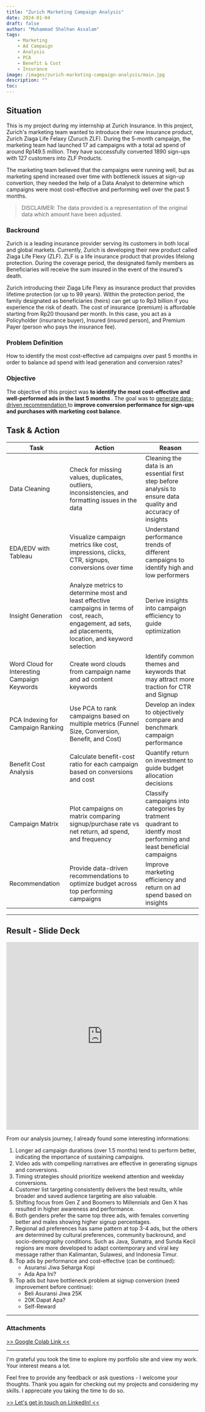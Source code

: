 ```yaml
---
title: "Zurich Marketing Campaign Analysis"
date: 2024-01-04
draft: false
author: "Muhammad Shalhan Assalam"
tags:
    - Marketing
    - Ad Campaign
    - Analysis
    - PCA
    - Benefit & Cost
    - Insurance
image: /images/zurich-marketing-campaign-analysis/main.jpg
description: ""
toc:
---
```


## Situation

This is my project during my internship at Zurich Insurance. In this project, Zurich's marketing team wanted to introduce their new insurance product, Zurich Ziaga Life Felaxy (Zuruch ZLF). During the 5-month campaign, the marketing team had launched 17 ad campaigns with a total ad spend of around Rp149.5 million. They have successfully converted 1890 sign-ups with 127 customers into ZLF Products. 

The marketing team believed that the campaigns were running well, but as marketing spend increased over time with bottleneck issues at sign-up convertion, they needed the help of a Data Analyst to determine which campaigns were most cost-effective and performing well over the past 5 months.

> DISCLAIMER: The data provided is a representation of the original data which amount have been adjusted.

### Backround

Zurich is a leading insurance provider serving its customers in both local and global markets. Currently, Zurich is developing their new product called Ziaga Life Flexy (ZLF). ZLF is a life insurance product that provides lifelong protection. During the coverage period, the designated family members as Beneficiaries will receive the sum insured in the event of the insured's death.

Zurich introducing their Ziaga Life Flexy as insurance product that provides lifetime protection (or up to 99 years). Within the protection period, the family designated as beneficiaries (heirs) can get up to Rp3 billion if you experience the risk of death. The cost of insurance (premium) is affordable starting from Rp20 thousand per month. In this case, you act as a Policyholder (insurance buyer), Insured (insured person), and Premium Payer (person who pays the insurance fee).


### Problem Definition

How to identify the most cost-effective ad campaigns over past 5 months in order to balance ad spend with lead generation and conversion rates?

### Objective

The objective of this project was <b> to identify the most cost-effective and well-performed ads in the last 5 months </b>. The goal was to <u> generate data-driven recommendation </u> to <b> improve conversion performance for sign-ups and purchases with marketing cost balance</b>.

## Task & Action
| Task | Action | Reason |
|-|-|-|
| Data Cleaning | Check for missing values, duplicates, outliers, inconsistencies, and formatting issues in the data | Cleaning the data is an essential first step before analysis to ensure data quality and accuracy of insights |
| EDA/EDV with Tableau | Visualize campaign metrics like cost, impressions, clicks, CTR, signups, conversions over time | Understand performance trends of different campaigns to identify high and low performers |  
| Insight Generation | Analyze metrics to determine most and least effective campaigns in terms of cost, reach, engagement, ad sets, ad placements, location, and keyword selection | Derive insights into campaign efficiency to guide optimization |
| Word Cloud for Interesting Campaign Keywords | Create word clouds from campaign name and ad content keywords | Identify common themes and keywords that may attract more traction for CTR and Signup |
| PCA Indexing for Campaign Ranking | Use PCA to rank campaigns based on multiple metrics (Funnel Size, Conversion, Benefit, and Cost) | Develop an index to objectively compare and benchmark campaign performance |
| Benefit Cost Analysis | Calculate benefit-cost ratio for each campaign based on conversions and cost | Quantify return on investment to guide budget allocation decisions |
| Campaign Matrix | Plot campaigns on matrix comparing signup/purchase rate vs net return, ad spend, and frequency  | Classify campaigns into categories by tratment quadrant to identfy most performing and least beneficial campaigns |
| Recommendation | Provide data-driven recommendations to optimize budget across top performing campaigns | Improve marketing efficiency and return on ad spend based on insights |
---

## Result - Slide Deck
<iframe src="https://docs.google.com/presentation/d/e/2PACX-1vRjIcFn_Afm0KCDHlh-HmdZfgV3PkDLD6HU6rXD4J72SL-B8PgfKqSRMkddNO0QR5KAqkVQ0xMxk7D9/embed?start=false&loop=false&delayms=3000" frameborder="0" width="100%" height="491" allowfullscreen="true" mozallowfullscreen="true" webkitallowfullscreen="true"></iframe>

From our analysis journey, I already found some interesting informations:
1. Longer ad campaign durations (over 1.5 months) tend to perform better, indicating the importance of sustaining campaigns.
2. Video ads with compelling narratives are effective in generating signups and conversions.
3. Timing strategies should prioritize weekend attention and weekday conversions.
4. Customer list targeting consistently delivers the best results, while broader and saved audience targeting are also valuable.
5. Shifting focus from Gen Z and Boomers to Millennials and Gen X has resulted in higher awareness and performance.
6. Both genders prefer the same top three ads, with females converting better and males showing higher signup percentages.
7. Regional ad preferences has same pattern at top 3-4 ads, but the others are determined by cultural preferences, community backround, and socio-demography conditions. Such as  Java, Sumatra, and Sunda Kecil regions are more developed to adapt contemporary and viral key message rather than Kalimantan, Sulawesi, and Indonesia Timur.
8. Top ads by performance and cost-effective (can be continued):
    - Asuransi Jiwa Seharga Kopi
    - Ada Apa Ini?
9. Top ads but have bottleneck problem at signup conversion (need improvement before continue):
    - Beli Asuransi Jiwa 25K
    - 20K Dapat Apa?
    - Self-Reward
---

### Attachments

<a href="https://colab.research.google.com/drive/1L1ZPlstRJo8HUDfc7J73Wn1qih_ZYaxh?usp=sharing" target="_blank">>> Google Colab Link <<</a>

---

I'm grateful you took the time to explore my portfolio site and view my work. Your interest means a lot. 

Feel free to provide any feedback or ask questions - I welcome your thoughts. Thank you again for checking out my projects and considering my skills. I appreciate you taking the time to do so.

<a href="https://www.linkedin.com/in/muhammad-shalhan-assalam-b42973200/" target="_blank">>> Let's get in touch on LinkedIn! <<</a>
